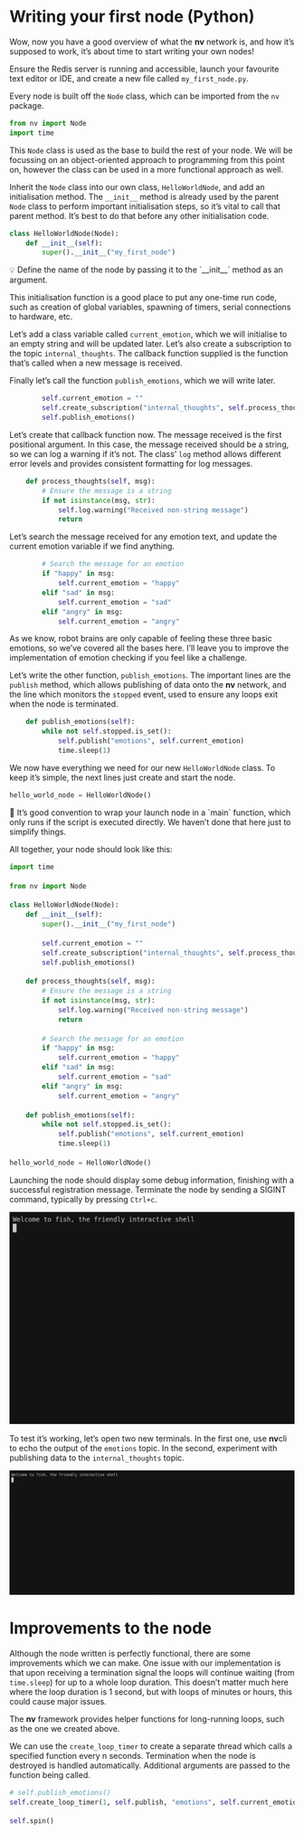 # Writing your first node (Python)

Wow, now you have a good overview of what the **nv** network is, and how it’s supposed to work, it’s about time to start writing your own nodes!

Ensure the Redis server is running and accessible, launch your favourite text editor or IDE, and create a new file called `my_first_node.py`.

Every node is built off the `Node` class, which can be imported from the `nv` package.

```python
from nv import Node
import time
```

This `Node` class is used as the base to build the rest of your node. We will be focussing on an object-oriented approach to programming from this point on, however the class can be used in a more functional approach as well.

Inherit the `Node` class into our own class, `HelloWorldNode`, and add an initialisation method. The `__init__` method is already used by the parent `Node` class to perform important initialisation steps, so it’s vital to call that parent method. It’s best to do that before any other initialisation code.

```python
class HelloWorldNode(Node):
    def __init__(self):
        super().__init__("my_first_node")
```

<aside>
💡 Define the name of the node by passing it to the `__init__` method as an argument.

</aside>

This initialisation function is a good place to put any one-time run code, such as creation of global variables, spawning of timers, serial connections to hardware, etc.

Let’s add a class variable called `current_emotion`, which we will initialise to an empty string and will be updated later. Let’s also create a subscription to the topic `internal_thoughts`. The callback function supplied is the function that’s called when a new message is received.

Finally let’s call the function `publish_emotions`, which we will write later.

```python
        self.current_emotion = ""
        self.create_subscription("internal_thoughts", self.process_thoughts)
        self.publish_emotions()
```

Let’s create that callback function now. The message received is the first positional argument. In this case, the message received should be a string, so we can log a warning if it’s not. The class’ `log` method allows different error levels and provides consistent formatting for log messages.

```python
    def process_thoughts(self, msg):
        # Ensure the message is a string
        if not isinstance(msg, str):
            self.log.warning("Received non-string message")
            return
```

Let’s search the message received for any emotion text, and update the current emotion variable if we find anything.

```python
        # Search the message for an emotion
        if "happy" in msg:
            self.current_emotion = "happy"
        elif "sad" in msg:
            self.current_emotion = "sad"
        elif "angry" in msg:
            self.current_emotion = "angry"
```

As we know, robot brains are only capable of feeling these three basic emotions, so we’ve covered all the bases here. I’ll leave you to improve the implementation of emotion checking if you feel like a challenge.

Let’s write the other function, `publish_emotions`. The important lines are the `publish` method, which allows publishing of data onto the **nv** network, and the line which monitors the `stopped` event, used to ensure any loops exit when the node is terminated.

```python
    def publish_emotions(self):
        while not self.stopped.is_set():
            self.publish("emotions", self.current_emotion)
            time.sleep(1)
```

We now have everything we need for our new `HelloWorldNode` class. To keep it’s simple, the next lines just create and start the node.

```python
hello_world_node = HelloWorldNode()
```

<aside>
🚨 It’s good convention to wrap your launch node in a `main` function, which only runs if the script is executed directly. We haven’t done that here just to simplify things.

</aside>

All together, your node should look like this:

```python
import time

from nv import Node

class HelloWorldNode(Node):
    def __init__(self):
        super().__init__("my_first_node")

        self.current_emotion = ""
        self.create_subscription("internal_thoughts", self.process_thoughts)
        self.publish_emotions()

    def process_thoughts(self, msg):
        # Ensure the message is a string
        if not isinstance(msg, str):
            self.log.warning("Received non-string message")
            return

        # Search the message for an emotion
        if "happy" in msg:
            self.current_emotion = "happy"
        elif "sad" in msg:
            self.current_emotion = "sad"
        elif "angry" in msg:
            self.current_emotion = "angry"

    def publish_emotions(self):
        while not self.stopped.is_set():
            self.publish("emotions", self.current_emotion)
            time.sleep(1)

hello_world_node = HelloWorldNode()
```

Launching the node should display some debug information, finishing with a successful registration message. Terminate the node by sending a SIGINT command, typically by pressing `Ctrl+c`.

![tutorial_run_py.gif](img/tutorial_1_run_py.gif)

To test it’s working, let’s open two new terminals. In the first one, use **nv**cli to echo the output of the `emotions` topic. In the second, experiment with publishing data to the `internal_thoughts` topic.

![tutorial_final.gif](img/tutorial_1_final.gif)

# Improvements to the node

Although the node written is perfectly functional, there are some improvements which we can make. One issue with our implementation is that upon receiving a termination signal the loops will continue waiting (from `time.sleep`) for up to a whole loop duration. This doesn’t matter much here where the loop duration is 1 second, but with loops of minutes or hours, this could cause major issues.

The **nv** framework provides helper functions for long-running loops, such as the one we created above.

We can use the `create_loop_timer` to create a separate thread which calls a specified function every n seconds. Termination when the node is destroyed is handled automatically. Additional arguments are passed to the function being called.

```python
# self.publish_emotions()
self.create_loop_timer(1, self.publish, "emotions", self.current_emotion)

self.spin()
```
